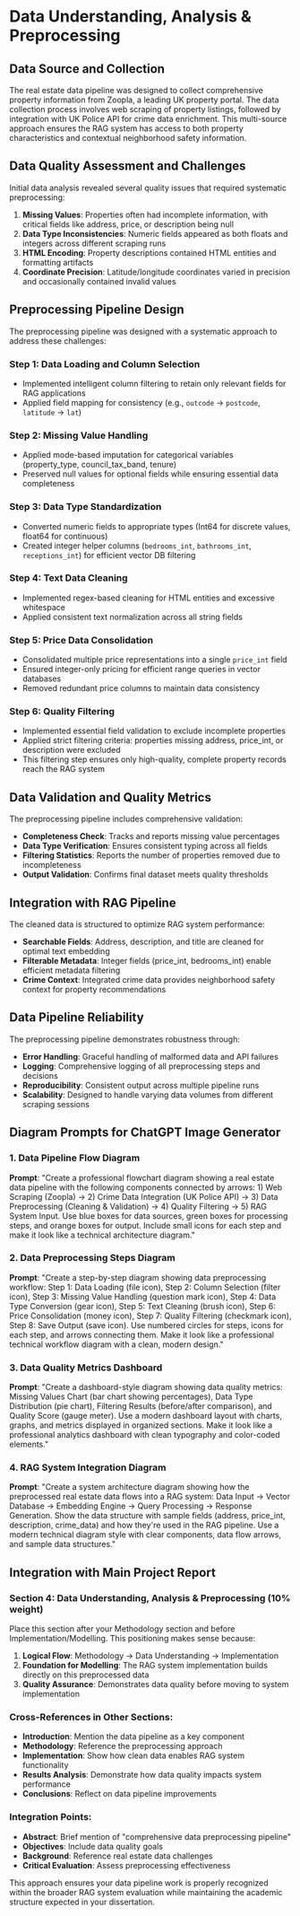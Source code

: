 # Data Understanding, Analysis & Preprocessing

## Data Source and Collection

The real estate data pipeline was designed to collect comprehensive property information from Zoopla, a leading UK property portal. The data collection process involves web scraping of property listings, followed by integration with UK Police API for crime data enrichment. This multi-source approach ensures the RAG system has access to both property characteristics and contextual neighborhood safety information.

## Data Quality Assessment and Challenges

Initial data analysis revealed several quality issues that required systematic preprocessing:

1. **Missing Values**: Properties often had incomplete information, with critical fields like address, price, or description being null
2. **Data Type Inconsistencies**: Numeric fields appeared as both floats and integers across different scraping runs
3. **HTML Encoding**: Property descriptions contained HTML entities and formatting artifacts
4. **Coordinate Precision**: Latitude/longitude coordinates varied in precision and occasionally contained invalid values

## Preprocessing Pipeline Design

The preprocessing pipeline was designed with a systematic approach to address these challenges:

### Step 1: Data Loading and Column Selection
- Implemented intelligent column filtering to retain only relevant fields for RAG applications
- Applied field mapping for consistency (e.g., `outcode` → `postcode`, `latitude` → `lat`)

### Step 2: Missing Value Handling
- Applied mode-based imputation for categorical variables (property_type, council_tax_band, tenure)
- Preserved null values for optional fields while ensuring essential data completeness

### Step 3: Data Type Standardization
- Converted numeric fields to appropriate types (Int64 for discrete values, float64 for continuous)
- Created integer helper columns (`bedrooms_int`, `bathrooms_int`, `receptions_int`) for efficient vector DB filtering

### Step 4: Text Data Cleaning
- Implemented regex-based cleaning for HTML entities and excessive whitespace
- Applied consistent text normalization across all string fields

### Step 5: Price Data Consolidation
- Consolidated multiple price representations into a single `price_int` field
- Ensured integer-only pricing for efficient range queries in vector databases
- Removed redundant price columns to maintain data consistency

### Step 6: Quality Filtering
- Implemented essential field validation to exclude incomplete properties
- Applied strict filtering criteria: properties missing address, price_int, or description were excluded
- This filtering step ensures only high-quality, complete property records reach the RAG system

## Data Validation and Quality Metrics

The preprocessing pipeline includes comprehensive validation:
- **Completeness Check**: Tracks and reports missing value percentages
- **Data Type Verification**: Ensures consistent typing across all fields
- **Filtering Statistics**: Reports the number of properties removed due to incompleteness
- **Output Validation**: Confirms final dataset meets quality thresholds

## Integration with RAG Pipeline

The cleaned data is structured to optimize RAG system performance:
- **Searchable Fields**: Address, description, and title are cleaned for optimal text embedding
- **Filterable Metadata**: Integer fields (price_int, bedrooms_int) enable efficient metadata filtering
- **Crime Context**: Integrated crime data provides neighborhood safety context for property recommendations

## Data Pipeline Reliability

The preprocessing pipeline demonstrates robustness through:
- **Error Handling**: Graceful handling of malformed data and API failures
- **Logging**: Comprehensive logging of all preprocessing steps and decisions
- **Reproducibility**: Consistent output across multiple pipeline runs
- **Scalability**: Designed to handle varying data volumes from different scraping sessions

## Diagram Prompts for ChatGPT Image Generator

### 1. Data Pipeline Flow Diagram
**Prompt**: "Create a professional flowchart diagram showing a real estate data pipeline with the following components connected by arrows: 1) Web Scraping (Zoopla) → 2) Crime Data Integration (UK Police API) → 3) Data Preprocessing (Cleaning & Validation) → 4) Quality Filtering → 5) RAG System Input. Use blue boxes for data sources, green boxes for processing steps, and orange boxes for output. Include small icons for each step and make it look like a technical architecture diagram."

### 2. Data Preprocessing Steps Diagram
**Prompt**: "Create a step-by-step diagram showing data preprocessing workflow: Step 1: Data Loading (file icon), Step 2: Column Selection (filter icon), Step 3: Missing Value Handling (question mark icon), Step 4: Data Type Conversion (gear icon), Step 5: Text Cleaning (brush icon), Step 6: Price Consolidation (money icon), Step 7: Quality Filtering (checkmark icon), Step 8: Save Output (save icon). Use numbered circles for steps, icons for each step, and arrows connecting them. Make it look like a professional technical workflow diagram with a clean, modern design."

### 3. Data Quality Metrics Dashboard
**Prompt**: "Create a dashboard-style diagram showing data quality metrics: Missing Values Chart (bar chart showing percentages), Data Type Distribution (pie chart), Filtering Results (before/after comparison), and Quality Score (gauge meter). Use a modern dashboard layout with charts, graphs, and metrics displayed in organized sections. Make it look like a professional analytics dashboard with clean typography and color-coded elements."

### 4. RAG System Integration Diagram
**Prompt**: "Create a system architecture diagram showing how the preprocessed real estate data flows into a RAG system: Data Input → Vector Database → Embedding Engine → Query Processing → Response Generation. Show the data structure with sample fields (address, price_int, description, crime_data) and how they're used in the RAG pipeline. Use a modern technical diagram style with clear components, data flow arrows, and sample data structures."

## Integration with Main Project Report

### **Section 4: Data Understanding, Analysis & Preprocessing** (10% weight)
Place this section after your Methodology section and before Implementation/Modelling. This positioning makes sense because:

1. **Logical Flow**: Methodology → Data Understanding → Implementation
2. **Foundation for Modelling**: The RAG system implementation builds directly on this preprocessed data
3. **Quality Assurance**: Demonstrates data quality before moving to system implementation

### **Cross-References in Other Sections:**
- **Introduction**: Mention the data pipeline as a key component
- **Methodology**: Reference the preprocessing approach
- **Implementation**: Show how clean data enables RAG system functionality
- **Results Analysis**: Demonstrate how data quality impacts system performance
- **Conclusions**: Reflect on data pipeline improvements

### **Integration Points:**
- **Abstract**: Brief mention of "comprehensive data preprocessing pipeline"
- **Objectives**: Include data quality goals
- **Background**: Reference real estate data challenges
- **Critical Evaluation**: Assess preprocessing effectiveness

This approach ensures your data pipeline work is properly recognized within the broader RAG system evaluation while maintaining the academic structure expected in your dissertation.
